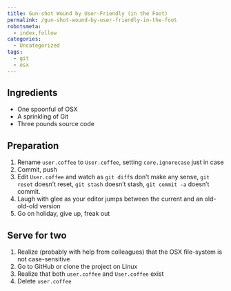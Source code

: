 ```yaml
---
title: Gun-shot Wound by User-Friendly (in the Foot)
permalink: /gun-shot-wound-by-user-friendly-in-the-foot
robotsmeta:
  - index,follow
categories:
  - Uncategorized
tags:
  - git
  - osx
---
```

## Ingredients

*   One spoonful of OSX
*   A sprinkling of Git
*   Three pounds source code

## Preparation

1.  Rename `user.coffee` to `User.coffee`, setting `core.ignorecase` just in case
2.  Commit, push
3.  Edit `User.coffee` and watch as `git diff`s don’t make any sense, `git reset` doesn’t reset, `git stash` doesn’t stash, `git commit -a` doesn’t commit.
4.  Laugh with glee as your editor jumps between the current and an old-old-old version
5.  Go on holiday, give up, freak out

## Serve for two

1.  Realize (probably with help from colleagues) that the OSX file-system is not case-sensitive
2.  Go to GitHub or clone the project on Linux
3.  Realize that both `user.coffee` and `User.coffee` exist
4.  Delete `user.coffee`
